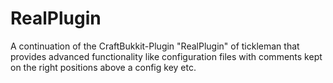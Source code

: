 RealPlugin
==========

A continuation of the CraftBukkit-Plugin "RealPlugin" of tickleman that provides advanced functionality like configuration files with comments kept on the right positions above a config key etc.
